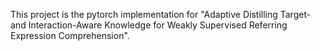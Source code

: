This project is the pytorch implementation for "Adaptive Distilling Target- and Interaction-Aware Knowledge for Weakly Supervised Referring Expression Comprehension". 


